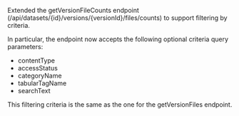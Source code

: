 Extended the getVersionFileCounts endpoint (/api/datasets/{id}/versions/{versionId}/files/counts) to support filtering by criteria.

In particular, the endpoint now accepts the following optional criteria query parameters:

- contentType
- accessStatus
- categoryName
- tabularTagName
- searchText

This filtering criteria is the same as the one for the getVersionFiles endpoint.
